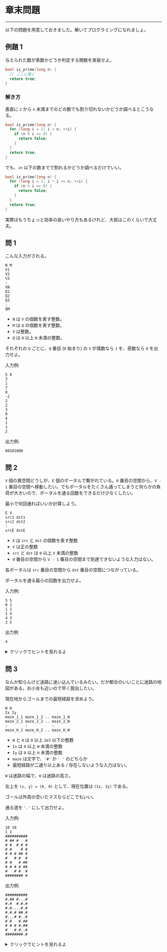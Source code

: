 # 章末問題



---

以下の問題を用意しておきました。解いてプログラミングになれましょ。


## 例題 1

与えられた数が素数かどうか判定する関数を実装せよ。

```cpp
bool is_prime(long n) {
  // ここに書く
  return true;
}
```


### 解き方

愚直に `2` から `n` 未満までのどの数でも割り切れないかどうか調べるとこうなる。

```cpp
bool is_prime(long n) {
  for (long i = 2; i < n; ++i) {
    if (n % i == 0) {
      return false;
    }
  }
  return true;
}
```

でも、`√n` 以下の数までで割れるかどうか調べるだけでいい。

```cpp
bool is_prime(long n) {
  for (long i = 2; i * i <= n; ++i) {
    if (n % i == 0) {
      return false;
    }
  }
  return true;
}
```

実際はもうちょっと効率の良いやり方もあるけれど、大抵はこのくらいで大丈夫。



## 問 1

こんな入力がされる。

```
N M
V1
V2
V3
:
VN
Q1
Q2
Q3
:
QM
```

* `N` は `V` の個数を表す整数。
* `M` は `Q` の個数を表す整数。
* `V` は整数。
* `Q` は `0` 以上 `N` 未満の整数。

それぞれの `Q` ごとに、`Q` 番目 (`0` 始まり) の `V` が偶数なら `1` を、奇数なら `0` を出力せよ。

入力例:
```
5 8
3
1
7
8
-2
2
2
3
0
4
1
1
2
```

出力例:
```
00101000
```


## 問 2

`V` 個の異空間どうしが、`E` 個のポータルで繋がれている。`0` 番目の空間から、`V - 1` 番目の空間へ移動したい。でもポータルをたくさん通ってしまうと何らかの負荷が大きいので、ポータルを通る回数をできるだけ少なくしたい。

最小で何回通ればいいか計算しよう。

```
E V
src1 dst1
src2 dst2
:
srcE dstE
```

* `E` は `src` と `dst` の個数を表す整数
* `V` は正の整数
* `src` と `dst` は `0` 以上 `V` 未満の整数
* `0` 番目の空間から `V - 1` 番目の空間まで到達できないような入力はない。

各ポータルは `src` 番目の空間から `dst` 番目の空間につながっている。

ポータルを通る最小の回数を出力せよ。

入力例:
```
5 5
0 1
1 2
1 4
4 3
3 5
```

出力例
```
4
```

<details>
<summary>クリックでヒントを見れるよ</summary>

幅優先探索をしながら、「その空間に到達できる最小の通った回数」をメモするようにしてみよう。

</details>

## 問 3

なんか知らんけど迷路に迷い込んでいるみたい。だが都合のいいことに迷路の地図がある。お小水も近いので早く脱出したい。

現在地からゴールまでの最短経路を求めよう。

```
W H
Ix Iy
maze_1_1 maze_1_2 .. maze_1_W
maze_2_1 maze_2_2 .. maze_2_W
:        :           :
maze_H_1 maze_H_2 .. maze_H_W
```

* `W` と `H` は `0` 以上 `2e3` 以下の整数
* `Ix` は `0` 以上 `W` 未満の整数
* `Iy` は `0` 以上 `H` 未満の整数
* `maze` は文字で、`'#'` か `' '` のどちらか
* 最短経路が二通り以上ある / 存在しないような入力はない。

`W` は迷路の幅で、`H` は迷路の高さ。

左上を `(x, y) = (0, 0)` として、現在位置は `(Ix, Iy)` である。

ゴールは外周の空いたマスならどこでもいい。

通る道を `'.'` にして出力せよ。

入力例:
```
10 10
1 1
##########
# ## #   #
# #  # # #
# #    # #
# # # ## #
#   # #  #
# #   # ##
# # # # ##
#   # #  #
######## #
```

出力例:
```
##########
#.## #...#
#.#  #.#.#
#.#....#.#
#.#.# ##.#
#...# #..#
# #   #.##
# # # #.##
#   # #..#
########.#
```

<details>
<summary>クリックでヒントを見れるよ</summary>

探索している座標を `(x, y)` とすると、

`x == 0 || y == 0 || x == W - 1 || y == H - 1` のときに探索が終了する。

幅優先探索をしながら、「そのマスに最短で到達できるときの通ってきた方向」をするといいかも。

</details>
